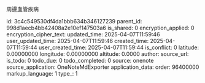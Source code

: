 周邊血管疾病



id: 3c4c549530df4da1bbb634b346127239
parent_id: 998d1aecb4bb42408a2e10ef147503a6
is_shared: 0
encryption_applied: 0
encryption_cipher_text: 
updated_time: 2025-04-07T11:59:46
user_updated_time: 2025-04-07T11:59:46
created_time: 2025-04-07T11:59:44
user_created_time: 2025-04-07T11:59:44
is_conflict: 0
latitude: 0.00000000
longitude: 0.00000000
altitude: 0.0000
author: 
source_url: 
is_todo: 0
todo_due: 0
todo_completed: 0
source: onenote
source_application: OneNoteMdExporter
application_data: 
order: 96400000
markup_language: 1
type_: 1